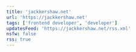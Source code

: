 ```yaml
---
title: 'jackkershaw.net'
url: 'https://jackkershaw.net'
tags: ['frontend developer', 'developer']
updatesFeed: 'https://jackkershaw.net/rss.xml'
nsfw: false
rss: true
---
```

